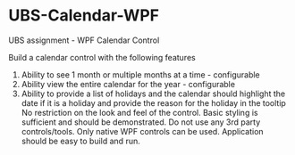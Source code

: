 # UBS-Calendar-WPF
UBS assignment  - WPF Calendar Control

Build a calendar control with the following features
1.	Ability to see 1 month or multiple months at a time - configurable
2.	Ability view the entire calendar for the year - configurable
3.	Ability to provide a list of holidays and the calendar should highlight the date if it is a holiday and provide the reason for the holiday in the tooltip
No restriction on the look and feel of the control. Basic styling is sufficient and should be demonstrated.
Do not use any 3rd party controls/tools. Only native WPF controls can be used. Application should be easy to build and run.

